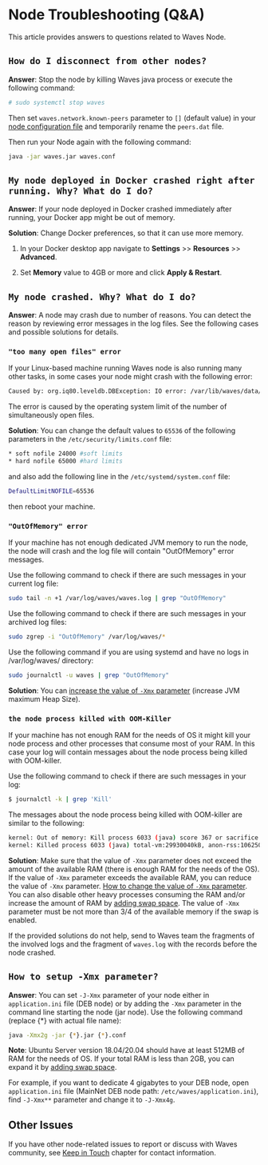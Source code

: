 # Node Troubleshooting (Q&A)

This article provides answers to questions related to Waves Node.

## `How do I disconnect from other nodes?`

**Answer**: Stop the node by killing Waves java process or execute the following command:

```bash
# sudo systemctl stop waves
```

Then set `waves.network.known-peers` parameter to `[]` (default value) in your [node configuration file](/en/waves-node/node-configuration) and temporarily rename the `peers.dat` file.

Then run your Node again with the following command:

```bash
java -jar waves.jar waves.conf
```

## `My node deployed in Docker crashed right after running. Why? What do I do?`

**Answer**: If your node deployed in Docker crashed immediately after running, your Docker app might be out of memory.

**Solution**: Change Docker preferences, so that it can use more memory.

   1. In your Docker desktop app navigate to **Settings** >> **Resources** >> **Advanced**.

   2. Set **Memory** value to 4GB or more and click **Apply & Restart**.

## `My node crashed. Why? What do I do?`

**Answer**: A node may crash due to number of reasons. You can detect the reason by reviewing error messages in the log files. See the following cases and possible solutions for details.

### `"too many open files" error`

If your Linux-based machine running Waves node is also running many other tasks, in some cases your node might crash with the following error:

```bash
Caused by: org.iq80.leveldb.DBException: IO error: /var/lib/waves/data/33837022.ldb: Too many open files
```

The error is caused by the operating system limit of the number of simultaneously open files.

**Solution**: You can change the default values to `65536` of the following parameters in the `/etc/security/limits.conf` file:

```bash
* soft nofile 24000 #soft limits
* hard nofile 65000 #hard limits
```

and also add the following line in the `/etc/systemd/system.conf` file:

```bash
DefaultLimitNOFILE=65536
```

then reboot your machine.

### `"OutOfMemory" error`

If your machine has not enough dedicated JVM memory to run the node, the node will crash and the log file will contain "OutOfMemory" error messages.

Use the following command to check if there are such messages in your current log file:

```bash
sudo tail -n +1 /var/log/waves/waves.log | grep "OutOfMemory"
```

Use the following command to check if there are such messages in your archived log files:

```bash
sudo zgrep -i "OutOfMemory" /var/log/waves/*
```

Use the following command if you are using systemd and have no logs in /var/log/waves/ directory:

```bash
sudo journalctl -u waves | grep "OutOfMemory"
```

**Solution**: You can [increase the value of `-Xmx` parameter](#how-to-setup-xmx-parameter) (increase JVM maximum Heap Size).

### `the node process killed with OOM-Killer`

If your machine has not enough RAM for the needs of OS it might kill your node process and other processes that consume most of your RAM. In this case your log will contain messages about the node process being killed with OOM-killer.

Use the following command to check if there are such messages in your log:

```bash
$ journalctl -k | grep 'Kill'
```

The messages about the node process being killed with OOM-killer are similar to the following:

```bash
kernel: Out of memory: Kill process 6033 (java) score 367 or sacrifice child
kernel: Killed process 6033 (java) total-vm:29930040kB, anon-rss:10625048kB, file-rss:0kB, shmem-rss:24kB
```

**Solution**: Make sure that the value of `-Xmx` parameter does not exceed the amount of the available RAM (there is enough RAM for the needs of the OS). If the value of `-Xmx` parameter exceeds the available RAM, you can reduce the value of `-Xmx` parameter. [How to change the value of `-Xmx` parameter](#how-to-setup-xmx-parameter). You can also disable other heavy processes consuming the RAM and/or increase the amount of RAM by [adding swap space](https://www.digitalocean.com/community/tutorials/how-to-add-swap-space-on-ubuntu-18-04). The value of `-Xmx` parameter must be not more than 3/4 of the available memory if the swap is enabled.

If the provided solutions do not help, send to Waves team the fragments of the involved logs and the fragment of `waves.log` with the records before the node crashed.

## `How to setup -Xmx parameter?`

**Answer**: You can set `-J-Xmx` parameter of your node either in `application.ini` file (DEB node) or by adding the `-Xmx` parameter in the command line starting the node (jar node). Use the following command (replace {*} with actual file name):

```bash
java -Xmx2g -jar {*}.jar {*}.conf
```

**Note**: Ubuntu Server version 18.04/20.04 should have at least 512MB of RAM for the needs of OS. If your total RAM is less than 2GB, you can expand it by [adding swap space](https://www.digitalocean.com/community/tutorials/how-to-add-swap-space-on-ubuntu-18-04).

For example, if you want to dedicate 4 gigabytes to your DEB node, open `application.ini` file (MainNet DEB node path: `/etc/waves/application.ini`), find `-J-Xmx**` parameter and change it to `-J-Xmx4g`.

## Other Issues

If you have other node-related issues to report or discuss with Waves community, see [Keep in Touch](/en/keep-in-touch/) chapter for contact information.
